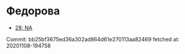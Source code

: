 # Федорова
- [28: NA](28.md)

Commit: bb25bf3675ed36a302ad864d61e270113aa82469
 fetched at: 20201108-194758
